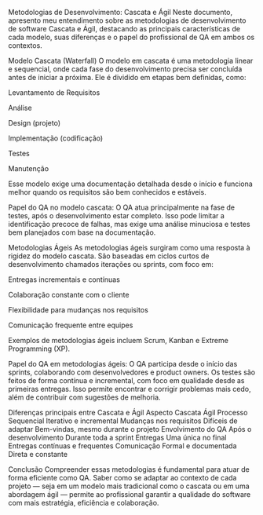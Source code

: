 Metodologias de Desenvolvimento: Cascata e Ágil
Neste documento, apresento meu entendimento sobre as metodologias de desenvolvimento de software Cascata e Ágil, destacando as principais características de cada modelo, suas diferenças e o papel do profissional de QA em ambos os contextos.

Modelo Cascata (Waterfall)
O modelo em cascata é uma metodologia linear e sequencial, onde cada fase do desenvolvimento precisa ser concluída antes de iniciar a próxima. Ele é dividido em etapas bem definidas, como:

Levantamento de Requisitos

Análise

Design (projeto)

Implementação (codificação)

Testes

Manutenção

Esse modelo exige uma documentação detalhada desde o início e funciona melhor quando os requisitos são bem conhecidos e estáveis.

Papel do QA no modelo cascata:
O QA atua principalmente na fase de testes, após o desenvolvimento estar completo. Isso pode limitar a identificação precoce de falhas, mas exige uma análise minuciosa e testes bem planejados com base na documentação.

Metodologias Ágeis
As metodologias ágeis surgiram como uma resposta à rigidez do modelo cascata. São baseadas em ciclos curtos de desenvolvimento chamados iterações ou sprints, com foco em:

Entregas incrementais e contínuas

Colaboração constante com o cliente

Flexibilidade para mudanças nos requisitos

Comunicação frequente entre equipes

Exemplos de metodologias ágeis incluem Scrum, Kanban e Extreme Programming (XP).

Papel do QA em metodologias ágeis:
O QA participa desde o início das sprints, colaborando com desenvolvedores e product owners. Os testes são feitos de forma contínua e incremental, com foco em qualidade desde as primeiras entregas. Isso permite encontrar e corrigir problemas mais cedo, além de contribuir com sugestões de melhoria.

Diferenças principais entre Cascata e Ágil
Aspecto	Cascata	Ágil
Processo	Sequencial	Iterativo e incremental
Mudanças nos requisitos	Difíceis de adaptar	Bem-vindas, mesmo durante o projeto
Envolvimento do QA	Após o desenvolvimento	Durante toda a sprint
Entregas	Uma única no final	Entregas contínuas e frequentes
Comunicação	Formal e documentada	Direta e constante

Conclusão
Compreender essas metodologias é fundamental para atuar de forma eficiente como QA. Saber como se adaptar ao contexto de cada projeto — seja em um modelo mais tradicional como o cascata ou em uma abordagem ágil — permite ao profissional garantir a qualidade do software com mais estratégia, eficiência e colaboração.
